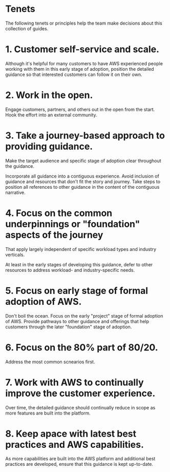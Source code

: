 # Tenets

The following tenets or principles help the team make decisions about this collection of guides.

# 1. Customer self-service and scale.

Although it's helpful for many customers to have AWS experienced people working with them in this early stage of adoption, position the detailed guidance so that interested customers can follow it on their own.

# 2. Work in the open.

Engage customers, partners, and others out in the open from the start.  Hook the effort into an external community.

# 3. Take a journey-based approach to providing guidance.

Make the target audience and specific stage of adoption clear throughout the guidance.

Incorporate all guidance into a contiguous experience. Avoid inclusion of guidance and resources that don't fit the story and journey.  Take steps to position all references to other guidance in the content of the contiguous narrative.

# 4. Focus on the common underpinnings or "foundation" aspects of the journey

That apply largely independent of specific workload types and industry verticals.

At least in the early stages of developing this guidance, defer to other resources to address workload- and industry-specific needs.

# 5. Focus on early stage of formal adoption of AWS.

Don't boil the ocean. Focus on the early "project" stage of formal adoption of AWS. Provide pathways to other guidance and offerings that help customers through the later "foundation" stage of adoption.

# 6. Focus on the 80% part of 80/20.

Address the most common scnearios first.

# 7. Work with AWS to continually improve the customer experience.

Over time, the detailed guidance should continually reduce in scope as more features are built into the platform.

# 8. Keep apace with latest best practices and AWS capabilities.

As more capabilities are built into the AWS platform and additional best practices are developed, ensure that this guidance is kept up-to-date.
